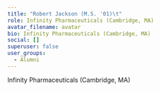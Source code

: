 ```yaml
---
title: "Robert Jackson (M.S. '01)\t"
role: Infinity Pharmaceuticals (Cambridge, MA)
avatar_filename: avatar
bio: Infinity Pharmaceuticals (Cambridge, MA)
social: []
superuser: false
user_groups:
  - Alumni
---
```

Infinity Pharmaceuticals (Cambridge, MA)
